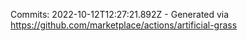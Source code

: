 Commits: 2022-10-12T12:27:21.892Z - Generated via https://github.com/marketplace/actions/artificial-grass
<br>
